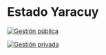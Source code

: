 # Estado Yaracuy

[![Gestión pública](/images/gestion/publica.png)](/docs/yaracuy/gestion-publica-yaracuy)

[![Gestión privada](/images/gestion/privada.png)](/docs/yaracuy/gestion-privada-yaracuy)